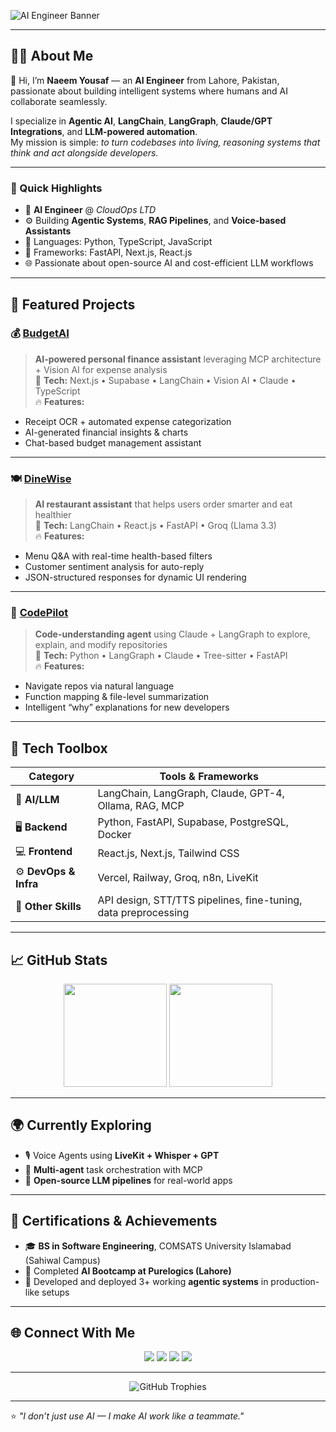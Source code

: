 <!-- Profile Banner -->
![AI Engineer Banner](https://capsule-render.vercel.app/api?type=waving&height=200&color=0:00C6FF,100:0072FF&text=Naeem%20Yousaf%20👋&fontAlign=50&fontAlignY=40&fontColor=ffffff&fontSize=40)

---

## 🧑‍💻 About Me  

👋 Hi, I’m **Naeem Yousaf** — an **AI Engineer** from Lahore, Pakistan, passionate about building intelligent systems where humans and AI collaborate seamlessly.  

I specialize in **Agentic AI**, **LangChain**, **LangGraph**, **Claude/GPT Integrations**, and **LLM-powered automation**.  
My mission is simple: _to turn codebases into living, reasoning systems that think and act alongside developers._

---

### 🚀 Quick Highlights  
- 🧠 **AI Engineer** @ *CloudOps LTD*  
- ⚙️ Building **Agentic Systems**, **RAG Pipelines**, and **Voice-based Assistants**  
- 💬 Languages: Python, TypeScript, JavaScript  
- 🔧 Frameworks: FastAPI, Next.js, React.js  
- 🌐 Passionate about open-source AI and cost-efficient LLM workflows  

---

## 🧩 Featured Projects  

### 💰 [BudgetAI](https://github.com/naeem-ai/BudgetAI)
> **AI-powered personal finance assistant** leveraging MCP architecture + Vision AI for expense analysis  
🧩 **Tech:** Next.js • Supabase • LangChain • Vision AI • Claude • TypeScript  
🔥 **Features:**  
- Receipt OCR + automated expense categorization  
- AI-generated financial insights & charts  
- Chat-based budget management assistant  

---

### 🍽️ [DineWise](https://github.com/naeem-ai/DineWise)
> **AI restaurant assistant** that helps users order smarter and eat healthier  
🧩 **Tech:** LangChain • React.js • FastAPI • Groq (Llama 3.3)  
🔥 **Features:**  
- Menu Q&A with real-time health-based filters  
- Customer sentiment analysis for auto-reply  
- JSON-structured responses for dynamic UI rendering  

---

### 🧭 [CodePilot](https://github.com/naeem-ai/CodePilot)
> **Code-understanding agent** using Claude + LangGraph to explore, explain, and modify repositories  
🧩 **Tech:** Python • LangGraph • Claude • Tree-sitter • FastAPI  
🔥 **Features:**  
- Navigate repos via natural language  
- Function mapping & file-level summarization  
- Intelligent “why” explanations for new developers  

---

## 🧰 Tech Toolbox  

| **Category** | **Tools & Frameworks** |
|---------------|-------------------------|
| 🧠 **AI/LLM** | LangChain, LangGraph, Claude, GPT-4, Ollama, RAG, MCP |
| 🖥️ **Backend** | Python, FastAPI, Supabase, PostgreSQL, Docker |
| 💻 **Frontend** | React.js, Next.js, Tailwind CSS |
| ⚙️ **DevOps & Infra** | Vercel, Railway, Groq, n8n, LiveKit |
| 🧪 **Other Skills** | API design, STT/TTS pipelines, fine-tuning, data preprocessing |

---

## 📈 GitHub Stats  

<p align="center">
  <img src="https://github-readme-stats.vercel.app/api?username=naeem-ai&show_icons=true&theme=tokyonight" height="165" />
  <img src="https://github-readme-stats.vercel.app/api/top-langs/?username=naeem-ai&layout=compact&theme=tokyonight" height="165" />
</p>

---

## 🌍 Currently Exploring  
- 🎙️ Voice Agents using **LiveKit + Whisper + GPT**
- 🔁 **Multi-agent** task orchestration with MCP  
- 🧩 **Open-source LLM pipelines** for real-world apps  

---

## 🧾 Certifications & Achievements  
- 🎓 **BS in Software Engineering**, COMSATS University Islamabad (Sahiwal Campus)  
- 🤝 Completed **AI Bootcamp at Purelogics (Lahore)**  
- 🧠 Developed and deployed 3+ working **agentic systems** in production-like setups  

---

## 🌐 Connect With Me  

<p align="center">
  <a href="mailto:your.email@gmail.com"><img src="https://img.shields.io/badge/Email-D14836?style=for-the-badge&logo=gmail&logoColor=white" /></a>
  <a href="https://linkedin.com/in/naeem-yousaf"><img src="https://img.shields.io/badge/LinkedIn-0072b1?style=for-the-badge&logo=linkedin&logoColor=white" /></a>
  <a href="https://github.com/naeem-ai"><img src="https://img.shields.io/badge/GitHub-181717?style=for-the-badge&logo=github&logoColor=white" /></a>
  <a href="https://twitter.com/"><img src="https://img.shields.io/badge/Twitter-1DA1F2?style=for-the-badge&logo=twitter&logoColor=white" /></a>
</p>

---

<p align="center">
  <img src="https://github-profile-trophy.vercel.app/?username=naeem-ai&theme=tokyonight&row=1&margin-w=10" alt="GitHub Trophies"/>
</p>

---

⭐ *"I don’t just use AI — I make AI work like a teammate."*
